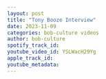 ```yaml
---
layout: post
title: "Tony Booze Interview"
date: 2023-11-09
categories: bob-culture videos
author: bob-culture
spotify_track_id: 
youtube_video_id: YSLWacH29Yg
apple_track_id: 
youtube_metadata: 
---
```

